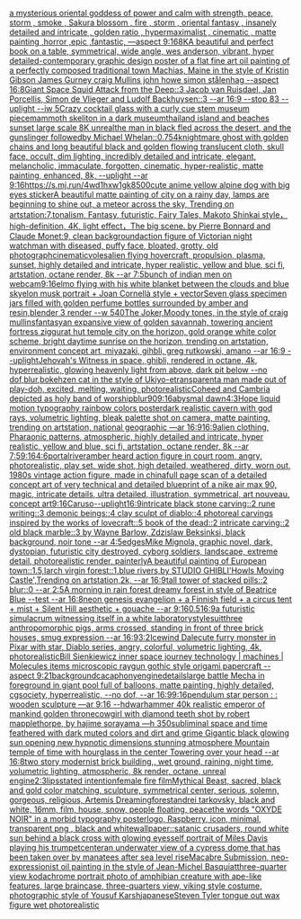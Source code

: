 [a mysterious oriental goddess of power and calm with strength, peace, storm , smoke , Sakura blossom , fire , storm ,  oriental fantasy ,  insanely detailed and intricate , golden ratio , hypermaximalist , cinematic , matte painting ,horror ,epic ,fantastic, —aspect 9:16](https://www.ebank.nz/aiartgenerator?category=a%20mysterious%20oriental%20goddess%20of%20power%20and%20calm%20with%20strength%2C%20peace%2C%20storm%20%2C%20smoke%20%2C%20Sakura%20blossom%20%2C%20fire%20%2C%20storm%20%2C%20%20oriental%20fantasy%20%2C%20%20insanely%20detailed%20and%20intricate%20%2C%20golden%20ratio%20%2C%20hypermaximalist%20%2C%20cinematic%20%2C%20matte%20painting%20%2Chorror%20%2Cepic%20%2Cfantastic%2C%20%E2%80%94aspect%209%3A16)[8K](https://www.ebank.nz/aiartgenerator?category=8K)[A beautiful and perfect book on a table, symmetrical, wide angle, wes anderson, vibrant, hyper detailed](https://www.ebank.nz/aiartgenerator?category=A%20beautiful%20and%20perfect%20book%20on%20a%20table%2C%20symmetrical%2C%20wide%20angle%2C%20wes%20anderson%2C%20vibrant%2C%20hyper%20detailed)[-](https://www.ebank.nz/aiartgenerator?category=-)[contemporary graphic design poster of a flat fine art oil painting of a perfectly composed traditional town Machias, Maine in the style of Kristin Gibson James Gurney craig Mullins john howe simon stålenhag --aspect 16:8](https://www.ebank.nz/aiartgenerator?category=contemporary%20graphic%20design%20poster%20of%20a%20flat%20fine%20art%20oil%20painting%20of%20a%20perfectly%20composed%20traditional%20town%20Machias%2C%20Maine%20in%20the%20style%20of%20Kristin%20Gibson%20James%20Gurney%20craig%20Mullins%20john%20howe%20simon%20st%C3%A5lenhag%20--aspect%2016%3A8)[Giant Space Squid Attack from the Deep::3  Jacob van Ruisdael, Jan Porcellis, Simon de Vlieger and Ludolf Backhuysen::3 --ar 16:9 --stop 83 --uplight --iw 5](https://www.ebank.nz/aiartgenerator?category=Giant%20Space%20Squid%20Attack%20from%20the%20Deep%3A%3A3%20%20Jacob%20van%20Ruisdael%2C%20Jan%20Porcellis%2C%20Simon%20de%20Vlieger%20and%20Ludolf%20Backhuysen%3A%3A3%20--ar%2016%3A9%20--stop%2083%20--uplight%20--iw%205)[Crazy cocktail glass with a curly cue stem museum piece](https://www.ebank.nz/aiartgenerator?category=Crazy%20cocktail%20glass%20with%20a%20curly%20cue%20stem%20museum%20piece)[mammoth skeliton in a dark museum](https://www.ebank.nz/aiartgenerator?category=mammoth%20skeliton%20in%20a%20dark%20museum)[thailand island and beaches sunset large scale 8K unreal](https://www.ebank.nz/aiartgenerator?category=thailand%20island%20and%20beaches%20sunset%20large%20scale%208K%20unreal)[the man in black fled across the desert, and the gunslinger followedby Michael Whelan](https://www.ebank.nz/aiartgenerator?category=the%20man%20in%20black%20fled%20across%20the%20desert%2C%20and%20the%20gunslinger%20followedby%20Michael%20Whelan)[::0.75](https://www.ebank.nz/aiartgenerator?category=%3A%3A0.75)[4k](https://www.ebank.nz/aiartgenerator?category=4k)[nightmare ghost with golden chains and long beautiful black and golden flowing translucent cloth, skull face, occult, dim lighting, incredibly detailed and intricate, elegant, melancholic, immaculate, forgotten, cinematic, hyper-realistic, matte painting, enhanced, 8k, --uplight --ar 9:16](https://www.ebank.nz/aiartgenerator?category=nightmare%20ghost%20with%20golden%20chains%20and%20long%20beautiful%20black%20and%20golden%20flowing%20translucent%20cloth%2C%20skull%20face%2C%20occult%2C%20dim%20lighting%2C%20incredibly%20detailed%20and%20intricate%2C%20elegant%2C%20melancholic%2C%20immaculate%2C%20forgotten%2C%20cinematic%2C%20hyper-realistic%2C%20matte%20painting%2C%20enhanced%2C%208k%2C%20--uplight%20--ar%209%3A16)[<https://s.mj.run/4wd1hxw1gk8>](https://www.ebank.nz/aiartgenerator?category=%3Chttps%3A//s.mj.run/4wd1hxw1gk8%3E)[500](https://www.ebank.nz/aiartgenerator?category=500)[cute anime yellow alpine dog with big eyes sticker](https://www.ebank.nz/aiartgenerator?category=cute%20anime%20yellow%20alpine%20dog%20with%20big%20eyes%20sticker)[A beautiful matte painting of city on a rainy day, lamps are beginning to shine out, a meteor across the sky, Trending on artstation:7,tonalism, Fantasy, futuristic, Fairy Tales, Makoto Shinkai style，high-definition, 4K, light effect，The big scene. by Pierre Bonnard and Claude Monet:9, clean background](https://www.ebank.nz/aiartgenerator?category=A%20beautiful%20matte%20painting%20of%20city%20on%20a%20rainy%20day%2C%20lamps%20are%20beginning%20to%20shine%20out%2C%20a%20meteor%20across%20the%20sky%2C%20Trending%20on%20artstation%3A7%2Ctonalism%2C%20Fantasy%2C%20futuristic%2C%20Fairy%20Tales%2C%20Makoto%20Shinkai%20style%EF%BC%8Chigh-definition%2C%204K%2C%20light%20effect%EF%BC%8CThe%20big%20scene.%20by%20Pierre%20Bonnard%20and%20Claude%20Monet%3A9%2C%20clean%20background)[action figure of Victorian night watchman with diseased, puffy face, bloated, grotty, old photograph](https://www.ebank.nz/aiartgenerator?category=action%20figure%20of%20Victorian%20night%20watchman%20with%20diseased%2C%20puffy%20face%2C%20bloated%2C%20grotty%2C%20old%20photograph)[cinematic](https://www.ebank.nz/aiartgenerator?category=cinematic)[voles](https://www.ebank.nz/aiartgenerator?category=voles)[alien flying hovercraft, propulsion, plasma, sunset, highly detailed and intricate, hyper realistic, yellow and blue, sci fi, artstation, octane render, 8k --ar 7:5](https://www.ebank.nz/aiartgenerator?category=alien%20flying%20hovercraft%2C%20propulsion%2C%20plasma%2C%20sunset%2C%20highly%20detailed%20and%20intricate%2C%20hyper%20realistic%2C%20yellow%20and%20blue%2C%20sci%20fi%2C%20artstation%2C%20octane%20render%2C%208k%20--ar%207%3A5)[bunch of indian men on webcam](https://www.ebank.nz/aiartgenerator?category=bunch%20of%20indian%20men%20on%20webcam)[9:16](https://www.ebank.nz/aiartgenerator?category=9%3A16)[elmo flying with his white blanket between the clouds and blue sky](https://www.ebank.nz/aiartgenerator?category=elmo%20flying%20with%20his%20white%20blanket%20between%20the%20clouds%20and%20blue%20sky)[](https://www.ebank.nz/aiartgenerator?category=)[elon musk portrait + Joan Cornellà style + vector](https://www.ebank.nz/aiartgenerator?category=elon%20musk%20portrait%20%2B%20Joan%20Cornell%C3%A0%20style%20%2B%20vector)[Seven glass specimen jars filled with golden perfume bottles surrounded by amber and resin,blender 3 render  --w 540](https://www.ebank.nz/aiartgenerator?category=Seven%20glass%20specimen%20jars%20filled%20with%20golden%20perfume%20bottles%20surrounded%20by%20amber%20and%20resin%2Cblender%203%20render%20%20--w%20540)[The Joker,Moody tones, in the style of craig mullins](https://www.ebank.nz/aiartgenerator?category=The%20Joker%2CMoody%20tones%2C%20in%20the%20style%20of%20craig%20mullins)[fantasy](https://www.ebank.nz/aiartgenerator?category=fantasy)[an expansive view of golden savannah, towering ancient fortress ziggurat hut temple city on the horizon, gold orange white color scheme, bright daytime sunrise on the horizon, trending on artstation, environment concept art, miyazaki, gihbli, greg rutkowski, amano --ar 16:9 --uplight](https://www.ebank.nz/aiartgenerator?category=an%20expansive%20view%20of%20golden%20savannah%2C%20towering%20ancient%20fortress%20ziggurat%20hut%20temple%20city%20on%20the%20horizon%2C%20gold%20orange%20white%20color%20scheme%2C%20bright%20daytime%20sunrise%20on%20the%20horizon%2C%20trending%20on%20artstation%2C%20environment%20concept%20art%2C%20miyazaki%2C%20gihbli%2C%20greg%20rutkowski%2C%20amano%20--ar%2016%3A9%20--uplight)[Jehovah's Witness in space, ghibli, rendered in octane, 4k, hyperrealistic, glowing heavenly light from above, dark pit below --no dof,blur,bokeh](https://www.ebank.nz/aiartgenerator?category=Jehovah%27s%20Witness%20in%20space%2C%20ghibli%2C%20rendered%20in%20octane%2C%204k%2C%20hyperrealistic%2C%20glowing%20heavenly%20light%20from%20above%2C%20dark%20pit%20below%20--no%20dof%2Cblur%2Cbokeh)[zen cat in the style of Ukiyo-e](https://www.ebank.nz/aiartgenerator?category=zen%20cat%20in%20the%20style%20of%20Ukiyo-e)[transparent](https://www.ebank.nz/aiartgenerator?category=transparent)[a man made out of play-doh, excited, melting, waiting, photorealistic](https://www.ebank.nz/aiartgenerator?category=a%20man%20made%20out%20of%20play-doh%2C%20excited%2C%20melting%2C%20waiting%2C%20photorealistic)[Coheed and Cambria depicted as holy band of worship](https://www.ebank.nz/aiartgenerator?category=Coheed%20and%20Cambria%20depicted%20as%20holy%20band%20of%20worship)[blur](https://www.ebank.nz/aiartgenerator?category=blur)[90](https://www.ebank.nz/aiartgenerator?category=90)[9:16](https://www.ebank.nz/aiartgenerator?category=9%3A16)[abysmal dawn](https://www.ebank.nz/aiartgenerator?category=abysmal%20dawn)[4:3](https://www.ebank.nz/aiartgenerator?category=4%3A3)[Hope liquid motion typography rainbow colors poster](https://www.ebank.nz/aiartgenerator?category=Hope%20liquid%20motion%20typography%20rainbow%20colors%20poster)[dark realistic cavern with god rays, volumetric lighting, bleak palette shot on camera, matte painting, trending on artstation, national geographic —ar 16:9](https://www.ebank.nz/aiartgenerator?category=dark%20realistic%20cavern%20with%20god%20rays%2C%20volumetric%20lighting%2C%20bleak%20palette%20shot%20on%20camera%2C%20matte%20painting%2C%20trending%20on%20artstation%2C%20national%20geographic%20%E2%80%94ar%2016%3A9)[16:9](https://www.ebank.nz/aiartgenerator?category=16%3A9)[alien clothing, Pharaonic patterns, atmospheric, highly detailed and intricate, hyper realistic, yellow and blue, sci fi, artstation, octane render, 8k --ar 7:5](https://www.ebank.nz/aiartgenerator?category=alien%20clothing%2C%20Pharaonic%20patterns%2C%20atmospheric%2C%20highly%20detailed%20and%20intricate%2C%20hyper%20realistic%2C%20yellow%20and%20blue%2C%20sci%20fi%2C%20artstation%2C%20octane%20render%2C%208k%20--ar%207%3A5)[9:16](https://www.ebank.nz/aiartgenerator?category=9%3A16)[4:6](https://www.ebank.nz/aiartgenerator?category=4%3A6)[portal](https://www.ebank.nz/aiartgenerator?category=portal)[river](https://www.ebank.nz/aiartgenerator?category=river)[amber heard action figure in court room, angry, photorealistic, play set, wide shot, high detailed, weathered, dirty, worn out, 1980s vintage action figure, made in china](https://www.ebank.nz/aiartgenerator?category=amber%20heard%20action%20figure%20in%20court%20room%2C%20angry%2C%20photorealistic%2C%20play%20set%2C%20wide%20shot%2C%20high%20detailed%2C%20weathered%2C%20dirty%2C%20worn%20out%2C%201980s%20vintage%20action%20figure%2C%20made%20in%20china)[full page scan of a detailed concept art of very technical and detailed blueprint of a nike air max 90, magic, intricate details, ultra detailed, illustration, symmetrical, art nouveau, concept art](https://www.ebank.nz/aiartgenerator?category=full%20page%20scan%20of%20a%20detailed%20concept%20art%20of%20very%20technical%20and%20detailed%20blueprint%20of%20a%20nike%20air%20max%2090%2C%20magic%2C%20intricate%20details%2C%20ultra%20detailed%2C%20illustration%2C%20symmetrical%2C%20art%20nouveau%2C%20concept%20art)[9:16](https://www.ebank.nz/aiartgenerator?category=9%3A16)[Caruso](https://www.ebank.nz/aiartgenerator?category=Caruso)[--uplight](https://www.ebank.nz/aiartgenerator?category=--uplight)[16:9](https://www.ebank.nz/aiartgenerator?category=16%3A9)[intricate black stone carving::2 rune writing::3 demonic beings::4 clay sculpt of diablo::4 photoreal carvings inspired by the works of lovecraft::5 book of the dead::2 intricate carving::2 old black marble::3 by Wayne Barlow, Zdzislaw Beksinksi, black background, noir tone --ar 4:5](https://www.ebank.nz/aiartgenerator?category=intricate%20black%20stone%20carving%3A%3A2%20rune%20writing%3A%3A3%20demonic%20beings%3A%3A4%20clay%20sculpt%20of%20diablo%3A%3A4%20photoreal%20carvings%20inspired%20by%20the%20works%20of%20lovecraft%3A%3A5%20book%20of%20the%20dead%3A%3A2%20intricate%20carving%3A%3A2%20old%20black%20marble%3A%3A3%20by%20Wayne%20Barlow%2C%20Zdzislaw%20Beksinksi%2C%20black%20background%2C%20noir%20tone%20--ar%204%3A5)[edges](https://www.ebank.nz/aiartgenerator?category=edges)[Mike Mignola, graphic novel, dark, dystopian, futuristic city destroyed, cyborg soldiers, landscape, extreme detail, photorealistic render, painterly](https://www.ebank.nz/aiartgenerator?category=Mike%20Mignola%2C%20graphic%20novel%2C%20dark%2C%20dystopian%2C%20futuristic%20city%20destroyed%2C%20cyborg%20soldiers%2C%20landscape%2C%20extreme%20detail%2C%20photorealistic%20render%2C%20painterly)[A beautiful painting of European town::1.5,larch virgin forest::1,blue rivers,by STUDIO GHIBLI'Howls Moving Castle',Trending on artstation,2k, --ar 16:9](https://www.ebank.nz/aiartgenerator?category=A%20beautiful%20painting%20of%20European%20town%3A%3A1.5%2Clarch%20virgin%20forest%3A%3A1%2Cblue%20rivers%2Cby%20STUDIO%20GHIBLI%27Howls%20Moving%20Castle%27%2CTrending%20on%20artstation%2C2k%2C%20--ar%2016%3A9)[tall tower of stacked pills::2 blur::0 --ar 2:5](https://www.ebank.nz/aiartgenerator?category=tall%20tower%20of%20stacked%20pills%3A%3A2%20blur%3A%3A0%20--ar%202%3A5)[A morning in rain forest dreamy forest in style of Beatrice Blue --test --ar 16:8](https://www.ebank.nz/aiartgenerator?category=A%20morning%20in%20rain%20forest%20dreamy%20forest%20in%20style%20of%20Beatrice%20Blue%20--test%20--ar%2016%3A8)[neon genesis evangelion + a Finnish field + a circus tent + mist + Silent Hill aesthetic + gouache --ar 9:16](https://www.ebank.nz/aiartgenerator?category=neon%20genesis%20evangelion%20%2B%20a%20Finnish%20field%20%2B%20a%20circus%20tent%20%2B%20mist%20%2B%20Silent%20Hill%20aesthetic%20%2B%20gouache%20--ar%209%3A16)[0.5](https://www.ebank.nz/aiartgenerator?category=0.5)[16:9](https://www.ebank.nz/aiartgenerator?category=16%3A9)[a futuristic simulacrum witnessing itself in a white laboratory](https://www.ebank.nz/aiartgenerator?category=a%20futuristic%20simulacrum%20witnessing%20itself%20in%20a%20white%20laboratory)[style](https://www.ebank.nz/aiartgenerator?category=style)[suit](https://www.ebank.nz/aiartgenerator?category=suit)[three anthropomorphic pigs, arms crossed, standing in front of three brick houses, smug expression --ar 16:9](https://www.ebank.nz/aiartgenerator?category=three%20anthropomorphic%20pigs%2C%20arms%20crossed%2C%20standing%20in%20front%20of%20three%20brick%20houses%2C%20smug%20expression%20--ar%2016%3A9)[3:2](https://www.ebank.nz/aiartgenerator?category=3%3A2)[Icewind Dale](https://www.ebank.nz/aiartgenerator?category=Icewind%20Dale)[cute furry monster in Pixar with star, Diablo series, angry, colorful, volumetric lighting, 4k, photorealistic](https://www.ebank.nz/aiartgenerator?category=cute%20furry%20monster%20in%20Pixar%20with%20star%2C%20Diablo%20series%2C%20angry%2C%20colorful%2C%20volumetric%20lighting%2C%204k%2C%20photorealistic)[Bill Sienkiewicz  inner space journey  technology | machines | Molecules items microscopic raygun gothic style origami papercraft --aspect 9:21](https://www.ebank.nz/aiartgenerator?category=Bill%20Sienkiewicz%20%20inner%20space%20journey%20%20technology%20%7C%20machines%20%7C%20Molecules%20items%20microscopic%20raygun%20gothic%20style%20origami%20papercraft%20--aspect%209%3A21)[background](https://www.ebank.nz/aiartgenerator?category=background)[cacaphony](https://www.ebank.nz/aiartgenerator?category=cacaphony)[engine](https://www.ebank.nz/aiartgenerator?category=engine)[details](https://www.ebank.nz/aiartgenerator?category=details)[large battle Mecha in foreground in giant pool full of balloons, matte painting, highly detailed, cgsociety, hyperrealistic, --no dof, --ar 16:9](https://www.ebank.nz/aiartgenerator?category=large%20battle%20Mecha%20in%20foreground%20in%20giant%20pool%20full%20of%20balloons%2C%20matte%20painting%2C%20highly%20detailed%2C%20cgsociety%2C%20hyperrealistic%2C%20--no%20dof%2C%20--ar%2016%3A9)[9:16](https://www.ebank.nz/aiartgenerator?category=9%3A16)[pendulum star person : : wooden sculpture —ar 9:16 --hd](https://www.ebank.nz/aiartgenerator?category=pendulum%20star%20person%20%3A%20%3A%20wooden%20sculpture%20%E2%80%94ar%209%3A16%20--hd)[warhammer 40k realistic emperor of mankind golden throne](https://www.ebank.nz/aiartgenerator?category=warhammer%2040k%20realistic%20emperor%20of%20mankind%20golden%20throne)[cowgirl with diamond teeth shot by robert mapplethorpe, by hajime sorayama —h 350](https://www.ebank.nz/aiartgenerator?category=cowgirl%20with%20diamond%20teeth%20shot%20by%20robert%20mapplethorpe%2C%20by%20hajime%20sorayama%20%E2%80%94h%20350)[subliminal space and time feathered with dark muted colors and dirt and grime Gigantic black glowing sun opening new hypnotic dimensions stunning atmosphere Mountain temple of time with hourglass in the center Towering over your head --ar 16:8](https://www.ebank.nz/aiartgenerator?category=subliminal%20space%20and%20time%20feathered%20with%20dark%20muted%20colors%20and%20dirt%20and%20grime%20Gigantic%20black%20glowing%20sun%20opening%20new%20hypnotic%20dimensions%20stunning%20atmosphere%20Mountain%20temple%20of%20time%20with%20hourglass%20in%20the%20center%20Towering%20over%20your%20head%20--ar%2016%3A8)[two story modernist brick building,, wet ground, raining,  night time, volumetric lighting, atmospheric, 8k render, octane, unreal engine](https://www.ebank.nz/aiartgenerator?category=two%20story%20modernist%20brick%20building%2C%2C%20wet%20ground%2C%20raining%2C%20%20night%20time%2C%20volumetric%20lighting%2C%20atmospheric%2C%208k%20render%2C%20octane%2C%20unreal%20engine)[2:3](https://www.ebank.nz/aiartgenerator?category=2%3A3)[lips](https://www.ebank.nz/aiartgenerator?category=lips)[stated intention](https://www.ebank.nz/aiartgenerator?category=stated%20intention)[female fire film](https://www.ebank.nz/aiartgenerator?category=female%20fire%20film)[Mythical Beast, sacred, black and gold color matching, sculpture, symmetrical center, serious, solemn, gorgeous, religious, Artemis Dreaming](https://www.ebank.nz/aiartgenerator?category=Mythical%20Beast%2C%20sacred%2C%20black%20and%20gold%20color%20matching%2C%20sculpture%2C%20symmetrical%20center%2C%20serious%2C%20solemn%2C%20gorgeous%2C%20religious%2C%20Artemis%20Dreaming)[forest](https://www.ebank.nz/aiartgenerator?category=forest)[andrei tarkovsky, black and white, 16mm, film, house, snow, people floating, peace](https://www.ebank.nz/aiartgenerator?category=andrei%20tarkovsky%2C%20black%20and%20white%2C%2016mm%2C%20film%2C%20house%2C%20snow%2C%20people%20floating%2C%20peace)[the words "OXYDE NOIR" in a morbid typography poster](https://www.ebank.nz/aiartgenerator?category=the%20words%20%22OXYDE%20NOIR%22%20in%20a%20morbid%20typography%20poster)[logo, Raspberry, icon, minimal, transparent png , black and white](https://www.ebank.nz/aiartgenerator?category=logo%2C%20Raspberry%2C%20icon%2C%20minimal%2C%20transparent%20png%20%2C%20black%20and%20white)[wallpaper::](https://www.ebank.nz/aiartgenerator?category=wallpaper%3A%3A)[satanic crusaders, round white sun behind a black cross with glowing eyes](https://www.ebank.nz/aiartgenerator?category=satanic%20crusaders%2C%20round%20white%20sun%20behind%20a%20black%20cross%20with%20glowing%20eyes)[self portrait of Miles Davis playing his trumpet](https://www.ebank.nz/aiartgenerator?category=self%20portrait%20of%20Miles%20Davis%20playing%20his%20trumpet)[center](https://www.ebank.nz/aiartgenerator?category=center)[an underwater view of a cypress dome that has been taken over by manatees after sea level rise](https://www.ebank.nz/aiartgenerator?category=an%20underwater%20view%20of%20a%20cypress%20dome%20that%20has%20been%20taken%20over%20by%20manatees%20after%20sea%20level%20rise)[Macabre Submission, neo-expressionist oil painting in the style of Jean-Michel Basquiat](https://www.ebank.nz/aiartgenerator?category=Macabre%20Submission%2C%20neo-expressionist%20oil%20painting%20in%20the%20style%20of%20Jean-Michel%20Basquiat)[three-quarter view kodachrome portrait photo of amphibian creature with ape-like features, large braincase, three-quarters view, viking style costume, photographic style of Yousuf Karsh](https://www.ebank.nz/aiartgenerator?category=three-quarter%20view%20kodachrome%20portrait%20photo%20of%20amphibian%20creature%20with%20ape-like%20features%2C%20large%20braincase%2C%20three-quarters%20view%2C%20viking%20style%20costume%2C%20photographic%20style%20of%20Yousuf%20Karsh)[japanese](https://www.ebank.nz/aiartgenerator?category=japanese)[Steven Tyler tongue out wax figure wet photorealistic](https://www.ebank.nz/aiartgenerator?category=Steven%20Tyler%20tongue%20out%20wax%20figure%20wet%20photorealistic)
